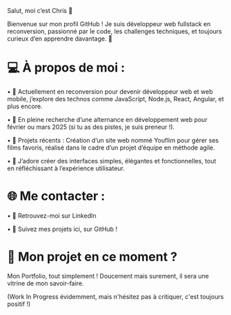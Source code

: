 Salut, moi c’est Chris 👋

Bienvenue sur mon profil GitHub ! Je suis développeur web fullstack en reconversion, passionné par le code, les challenges techniques, et toujours curieux d’en apprendre davantage. 🚀

# 💻 À propos de moi :
 • 🎯 Actuellement en reconversion pour devenir développeur web et web mobile, j’explore des technos comme JavaScript, Node.js, React, Angular, et plus encore.
 
 • 🌱 En pleine recherche d’une alternance en développement web pour février ou mars 2025 (si tu as des pistes, je suis preneur !).
 
 • 🔧 Projets récents : Création d’un site web nommé Youflim pour gérer ses films favoris, réalisé dans le cadre d’un projet d’équipe en méthode agile.
 
 • 🎨 J’adore créer des interfaces simples, élégantes et fonctionnelles, tout en réfléchissant à l’expérience utilisateur.

# 🌐 Me contacter :
 • 💼 Retrouvez-moi sur LinkedIn
 
 • 🌟 Suivez mes projets ici, sur GitHub !

# 🌟 Mon projet en ce moment ? 
Mon Portfolio, tout simplement ! Doucement mais surement, il sera une vitrine de mon savoir-faire.

(Work In Progress évidemment, mais n'hésitez pas à critiquer, c'est toujours positif !)
